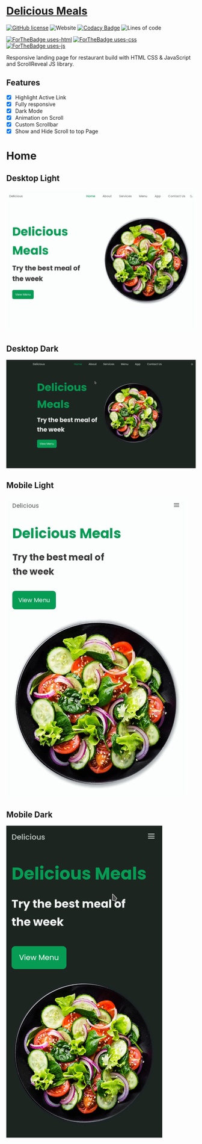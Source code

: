 # [Delicious Meals](https://delicious-meals.netlify.app)
[![GitHub license](https://img.shields.io/github/license/Sagyam/Delicious-Meals?style=for-the-badge)](https://github.com/Sagyam/Delicious-Meals)
![Website](https://img.shields.io/website?style=for-the-badge&url=https%3A%2F%2Fdelicious-meals.netlify.app%2F)
[![Codacy Badge](https://app.codacy.com/project/badge/Grade/cc358ef74c344ae78876c7dfa40bb92f)](https://www.codacy.com/gh/Sagyam/Delicious-Meals/dashboard?utm_source=github.com&amp;utm_medium=referral&amp;utm_content=Sagyam/Delicious-Meals&amp;utm_campaign=Badge_Grade)
![Lines of code](https://img.shields.io/tokei/lines/github/Sagyam/Delicious-Meals?style=for-the-badge)


[![ForTheBadge uses-html](http://ForTheBadge.com/images/badges/uses-html.svg)](http://ForTheBadge.com)
[![ForTheBadge uses-css](http://ForTheBadge.com/images/badges/uses-css.svg)](http://ForTheBadge.com)
[![ForTheBadge uses-js](http://ForTheBadge.com/images/badges/uses-js.svg)](http://ForTheBadge.com)

Responsive landing page for restaurant build with HTML CSS & JavaScript and ScrollReveal JS library.

## Features
- [x] Highlight Active Link
- [x] Fully responsive
- [x] Dark Mode
- [x] Animation on Scroll
- [x] Custom Scrollbar
- [x] Show and Hide Scroll to top Page

# Home

## Desktop Light
<img src='assets/screenshots/home-desktop-light.jpg'>

## Desktop Dark
<img src='assets/screenshots/home-desktop-dark.png'>

## Mobile Light
<img src='assets/screenshots/home-mobile-light.jpg'>

## Mobile Dark
<img src='assets/screenshots/home-mobile-dark.png'>
